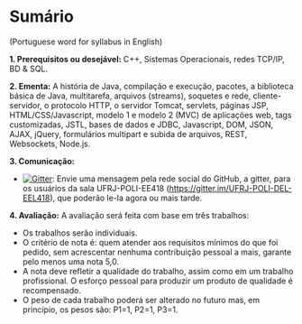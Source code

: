 # Sumário
(Portuguese word for syllabus in English)


<b>1. Prerequisitos ou desejável:</b>
C++, Sistemas Operacionais, redes TCP/IP, BD & SQL.

<b>2. Ementa:</b>
A história de Java, compilação e execução, pacotes, a biblioteca básica de Java, multitarefa, arquivos (streams), soquetes e rede, cliente-servidor, o protocolo HTTP, o servidor Tomcat, servlets, páginas JSP, HTML/CSS/Javascript, modelo 1 e modelo 2 (MVC) de aplicações web, tags customizadas, JSTL, bases de dados e JDBC, Javascript, DOM, JSON, AJAX, jQuery, formulários multipart e subida de arquivos, REST, Websockets, Node.js.

<b>3. Comunicação:</b>
* [![Gitter](https://badges.gitter.im/Join%20Chat.svg)](https://gitter.im/UFRJ-POLI-DEL-EEL418/):
Envie uma mensagem pela rede social do GitHub, a gitter, para os usuários da sala UFRJ-POLI-EE418 (https://gitter.im/UFRJ-POLI-DEL-EEL418), que poderão le-la agora ou mais tarde.

<b>4. Avaliação:</b>
A avaliação será feita com base em três trabalhos:
- Os trabalhos serão individuais.
- O critério de nota é: quem atender aos requisitos mínimos do que foi pedido, sem acrescentar nenhuma contribuição pessoal a mais, garante pelo menos uma nota 5,0.
- A nota deve refletir a qualidade do trabalho, assim como em um trabalho profissional. O esforço pessoal para produzir um produto de qualidade é recompensado.
- O peso de cada trabalho poderá ser alterado no futuro mas, em princípio, os pesos são:
    P1=1,
    P2=1,
    P3=1. 

